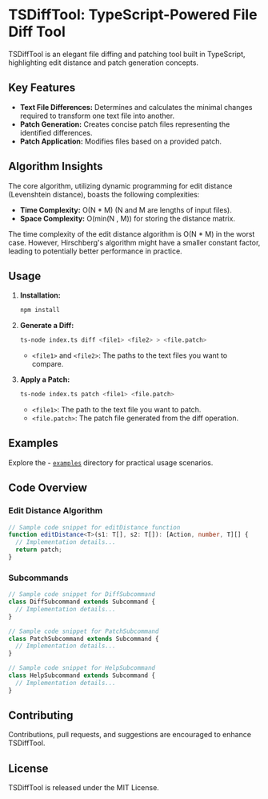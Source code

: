 # TSDiffTool: TypeScript-Powered File Diff Tool

TSDiffTool is an elegant file diffing and patching tool built in TypeScript, highlighting edit distance and patch generation concepts.

## Key Features

- **Text File Differences:** Determines and calculates the minimal changes required to transform one text file into another.
- **Patch Generation:** Creates concise patch files representing the identified differences.
- **Patch Application:** Modifies files based on a provided patch.

## Algorithm Insights

The core algorithm, utilizing dynamic programming for edit distance (Levenshtein distance), boasts the following complexities:

- **Time Complexity:** O(N * M) (N and M are lengths of input files).
- **Space Complexity:** O(min(N , M)) for storing the distance matrix.

The time complexity of the edit distance algorithm is O(N * M) in the worst case. However, Hirschberg's algorithm might have a smaller constant factor, leading to potentially better performance in practice.


## Usage

1. **Installation:**
   ```bash
   npm install
   ```

2. **Generate a Diff:**
   ```bash
   ts-node index.ts diff <file1> <file2> > <file.patch>
   ```
   - `<file1>` and `<file2>`: The paths to the text files you want to compare.

3. **Apply a Patch:**
   ```bash
   ts-node index.ts patch <file1> <file.patch>
   ```
   - `<file1>`: The path to the text file you want to patch.
   - `<file.patch>`: The patch file generated from the diff operation.

## Examples
Explore the - [`examples`](examples/example.md) directory for practical usage scenarios.

## Code Overview

### Edit Distance Algorithm

```typescript
// Sample code snippet for editDistance function
function editDistance<T>(s1: T[], s2: T[]): [Action, number, T][] {
  // Implementation details...
  return patch;
}
```

### Subcommands

```typescript
// Sample code snippet for DiffSubcommand
class DiffSubcommand extends Subcommand {
  // Implementation details...
}

// Sample code snippet for PatchSubcommand
class PatchSubcommand extends Subcommand {
  // Implementation details...
}

// Sample code snippet for HelpSubcommand
class HelpSubcommand extends Subcommand {
  // Implementation details...
}
```

## Contributing

Contributions, pull requests, and suggestions are encouraged to enhance TSDiffTool.

## License

TSDiffTool is released under the MIT License.
